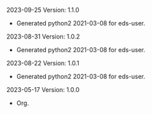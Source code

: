 2023-09-25 Version: 1.1.0
- Generated python2 2021-03-08 for eds-user.

2023-08-31 Version: 1.0.2
- Generated python2 2021-03-08 for eds-user.

2023-08-22 Version: 1.0.1
- Generated python2 2021-03-08 for eds-user.

2023-05-17 Version: 1.0.0
- Org.

